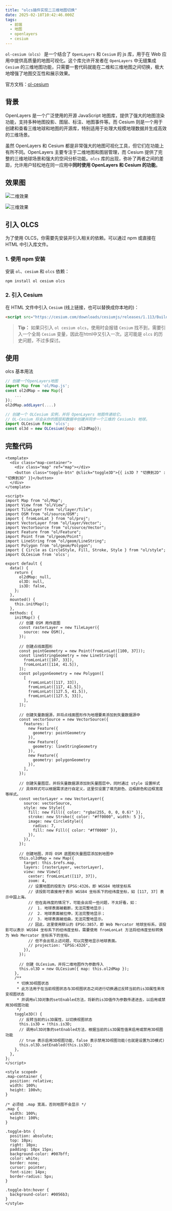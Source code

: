 ```yaml
---
title: "olcs插件实现二三维地图切换"
date: 2025-02-18T10:42:46.000Z
tags: 
  - 前端
  - 地图
  - openlayers
  - cesium
---
```



`ol-cesium（olcs）` 是一个结合了 `OpenLayers` 和 `Cesium` 的 js 库，用于在 Web 应用中提供高质量的地图可视化。这个库允许开发者在 `OpenLayers` 中无缝集成 `Cesium` 的三维地图功能，只需要一套代码就能在二维和三维地图之间切换，极大地增强了地图交互性和展示效果。

官方文档：[ol-cesium](https://openlayers.org/ol-cesium/)


背景
--

OpenLayers 是一个广泛使用的开源 JavaScript 地图库，提供了强大的地图渲染功能，支持多种地图投影、图层、标注、地图事件等。而 Cesium 则是一个用于创建和查看三维地球和地图的开源库，特别适用于处理大规模地理数据并生成高效的三维场景。

虽然 OpenLayers 和 Cesium 都是非常强大的地图可视化工具，但它们在功能上有所不同。OpenLayers 主要专注于二维地图和图层管理，而 Cesium 提供了完整的三维地球场景和强大的空间分析功能。`olcs` 库的出现，弥补了两者之间的差距，允许用户轻松地在同一应用中**同时使用 OpenLayers 和 Cesium 的功能**。


效果图
--

![二维效果](https://silengzi.github.io/cube-fluid-blod/images/olcs_ol_demo.png)

![三维效果](https://silengzi.github.io/cube-fluid-blod/images/olcs_cs_demo.png)


## 引入 OLCS

为了使用 OLCS，你需要先安装并引入相关的依赖。可以通过 npm 或直接在 HTML 中引入库文件。

### 1. 使用 npm 安装

安装 `ol`、`cesium` 和 `olcs` 依赖：

```bash
npm install ol cesium olcs
```

### 2. 引入 Cesium

在 HTML 文件中引入 `Cesium` (线上链接，也可以替换成你本地的)：

```html
<script src="https://cesium.com/downloads/cesiumjs/releases/1.113/Build/Cesium/Cesium.js"></script>
```

> **Tip：** 如果只引入 `ol cesium olcs`，使用时会报错 `Cesium` 找不到，需要引入一个全局 `Cesium` 变量，因此在html中又引入一次。这可能是 `olcs` 的历史问题，不过多探讨。

## 使用

olcs 基本用法

```js
// 创建一个OpenLayers地图
import Map from 'ol/Map.js';
const ol2dMap = new Map({
    ...
});
ol2dMap.addLayer(....)

// 创建一个 OLCesium 实例，并将 OpenLayers 地图传递给它。
// OL-Cesium 将会从你的图层和数据中创建并同步一个三维的 CesiumJs 地球。
import OLCesium from 'olcs';
const ol3d = new OLCesium({map: ol2dMap});
```

## 完整代码

```vue
<template>
  <div class="map-container">
    <div class="map" ref="map"></div>
    <button class="toggle-btn" @click="toggle3D">{{ is3D ? "切换到2D" : "切换到3D" }}</button>
  </div>
</template>

<script>
import Map from "ol/Map";
import View from "ol/View";
import TileLayer from "ol/layer/Tile";
import OSM from "ol/source/OSM";
import { fromLonLat } from "ol/proj";
import VectorLayer from "ol/layer/Vector";
import VectorSource from "ol/source/Vector";
import Feature from "ol/Feature";
import Point from "ol/geom/Point";
import LineString from "ol/geom/LineString";
import Polygon from "ol/geom/Polygon";
import { Circle as CircleStyle, Fill, Stroke, Style } from "ol/style";
import OLCesium from 'olcs';

export default {
  data() {
    return {
      ol2dMap: null,
      ol3D: null,
      is3D: false,
    };
  },
  mounted() {
    this.initMap();
  },
  methods: {
    initMap() {
      // 创建 OSM 用作底图
      const rasterLayer = new TileLayer({
        source: new OSM(),
      });

      // 创建点线面图形
      const pointGeometry = new Point(fromLonLat([100, 37]));
      const lineStringGeometry = new LineString([
        fromLonLat([107, 33]),
        fromLonLat([114, 41.5]),
      ]);
      const polygonGeometry = new Polygon([
        [
          fromLonLat([117, 33]),
          fromLonLat([117, 41.5]),
          fromLonLat([127.5, 41.5]),
          fromLonLat([127.5, 33]),
        ],
      ]);

      // 创建矢量数据源，并将点线面图形作为地理要素添加到矢量数据源中
      const vectorSource = new VectorSource({
        features: [
          new Feature({
            geometry: pointGeometry
          }),
          new Feature({
            geometry: lineStringGeometry
          }),
          new Feature({
            geometry: polygonGeometry
          }),
        ],
      });

      // 创建矢量图层，并将矢量数据源添加到矢量图层中，同时通过 style 设置样式
      // 具体样式可以根据需求进行自定义，这里仅设置了填充颜色、边框颜色和边框宽度等样式。
      const vectorLayer = new VectorLayer({
        source: vectorSource,
        style: new Style({
          fill: new Fill({ color: "rgba(255, 0, 0, 0.6)" }),
          stroke: new Stroke({ color: "#ff0000", width: 5 }),
          image: new CircleStyle({
            radius: 7,
            fill: new Fill({ color: "#ff0000" }),
          }),
        }),
      });

      // 创建地图，并将 OSM 底图和矢量图层添加到地图中
      this.ol2dMap = new Map({
        target: this.$refs.map,
        layers: [rasterLayer, vectorLayer],
        view: new View({
          center: fromLonLat([117, 37]),
          zoom: 4,
          // 设置地图的投影为 EPSG:4326，即 WGS84 地球坐标系
          // 该投影可直接用于表示 WGS84 坐标系下的经纬度坐标，如 [117, 37] 表示中国上海。
          // 但在高纬度的情况下，可能会出现一些问题，不太好看，如：
          //  1. 地球表面被截断，无法完整地显示；
          //  2. 地球表面被拉伸，无法完整地显示；
          //  3. 地球表面被扭曲，无法完整地显示。
          // 因此，这里使用默认的 EPSG:3857，即 Web Mercator 地球坐标系，该投影可以表示 WGS84 坐标系下的经纬度坐标，需要使用 fromLonLat 方法将经纬度坐标转换为 Web Mercator 坐标系下的坐标。
          // 但不会出现上述问题，可以完整地显示地球表面。
          // projection: "EPSG:4326",
        }),
      });

      // 创建 OLCesium，并将二维地图作为参数传入
      this.ol3D = new OLCesium({ map: this.ol2dMap });
    },
    /**
     * 切换3D视图状态
     * 此方法用于在当前视图状态与3D视图状态之间进行切换通过反转当前的is3D属性来改变视图状态
     * 并调用ol3D对象的setEnabled方法，将新的is3D值作为参数传递进去，以启用或禁用3D视图功能
     */
    toggle3D() {
      // 反转当前的is3D属性，以切换视图状态
      this.is3D = !this.is3D;
      // 调用ol3D对象的setEnabled方法，根据当前的is3D属性值来启用或禁用3D视图功能
      // true 表示启用3D视图功能，false 表示禁用3D视图功能(也就是设置为2D模式)
      this.ol3D.setEnabled(this.is3D);
    },
  },
};
</script>

<style scoped>
.map-container {
  position: relative;
  width: 100%;
  height: 100vh;
}

/* 必须给 .map 宽高，否则地图不会显示 */
.map {
  width: 100%;
  height: 100%;
}

.toggle-btn {
  position: absolute;
  top: 10px;
  right: 10px;
  padding: 10px 15px;
  background-color: #007bff;
  color: white;
  border: none;
  cursor: pointer;
  font-size: 14px;
  border-radius: 5px;
}

.toggle-btn:hover {
  background-color: #0056b3;
}
</style>

```
